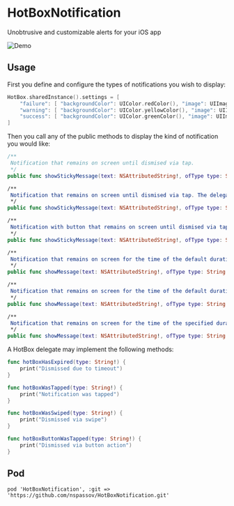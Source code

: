 # HotBoxNotification
Unobtrusive and customizable alerts for your iOS app

![Demo](http://i.imgur.com/51F5YNu.gif)

## Usage

First you define and configure the types of notifications you wish to display:

```swift
HotBox.sharedInstance().settings = [
    "failure": [ "backgroundColor": UIColor.redColor(), "image": UIImage(named: "677-emoticon-sad")! ],
    "warning": [ "backgroundColor": UIColor.yellowColor(), "image": UIImage(named: "676-emoticon-suprise")! ],
    "success": [ "backgroundColor": UIColor.greenColor(), "image": UIImage(named: "680-emoticon-shades")! ],
]
```

Then you call any of the public methods to display the kind of notification you would like:

```swift
/**
 Notification that remains on screen until dismised via tap.
 */
public func showStickyMessage(text: NSAttributedString!, ofType type: String!)

/**
 Notification that remains on screen until dismised via tap. The delegate may react on tap event.
 */
public func showStickyMessage(text: NSAttributedString!, ofType type: String!, withDelegate delegate: HotBoxDelegate!)

/**
 Notification with button that remains on screen until dismised via tap or button. The delegate may react on tap event or button action.
 */
public func showStickyMessage(text: NSAttributedString!, ofType type: String!, withDelegate delegate: HotBoxDelegate!, buttonTitle: String!)

/**
 Notification that remains on screen for the time of the default duration or until dismised via tap.
 */
public func showMessage(text: NSAttributedString!, ofType type: String!)

/**
 Notification that remains on screen for the time of the default duration or until dismised via tap. The delegate may react on tap event or expiration event.
 */
public func showMessage(text: NSAttributedString!, ofType type: String!, withDelegate delegate: HotBoxDelegate!)

/**
 Notification that remains on screen for the time of the specified duration or until dismised via tap. The delegate may react on tap event or expiration event.
 */
public func showMessage(text: NSAttributedString!, ofType type: String!, withDelegate delegate: HotBoxDelegate!, duration timeout: NSTimeInterval)
```

A HotBox delegate may implement the following methods:

```swift
func hotBoxHasExpired(type: String!) {
    print("Dismissed due to timeout")
}

func hotBoxWasTapped(type: String!) {
    print("Notification was tapped")
}

func hotBoxWasSwiped(type: String!) {
    print("Dismissed via swipe")
}

func hotBoxButtonWasTapped(type: String!) {
    print("Dismissed via button action")
}
```

## Pod

`pod 'HotBoxNotification', :git => 'https://github.com/nspassov/HotBoxNotification.git'`
